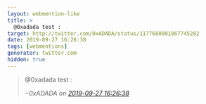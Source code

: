 ```yaml
---
layout: webmention-like
title: >
  @0xadada test :
target: http://twitter.com/0xADADA/status/1177680901867745282
date: 2019-09-27 16:26:38
tags: [webmentions]
generator: twitter.com
hidden: true
---
```



<blockquote>
  <p>
    @0xadada test :
  </p>
  <cite>‒<span class="p-author p-name">0xADADA</span>
    on
    <a href="http://twitter.com/0xADADA/status/1177680901867745282" rel="external nofollow">2019-09-27 16:26:38</a>
  </cite>
</blockquote>


